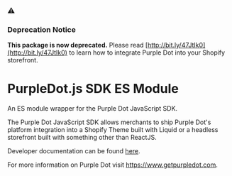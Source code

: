 ### :warning:
### Deprecation Notice

**This package is now deprecated.** Please read [http://bit.ly/47JtIk0](http://bit.ly/47JtIk0) to learn how to integrate Purple Dot into your Shopify storefront.

#

# PurpleDot.js SDK ES Module

An ES module wrapper for the Purple Dot JavaScript SDK.

The Purple Dot JavaScript SDK allows merchants to ship Purple Dot's platform integration into a Shopify Theme built with Liquid or a headless storefront built with something other than ReactJS.

Developer documentation can be found [here](https://docs.getpurpledot.com/docs/platform-integration-references/javascript-sdk).

For more information on Purple Dot visit <https://www.getpurpledot.com>.
